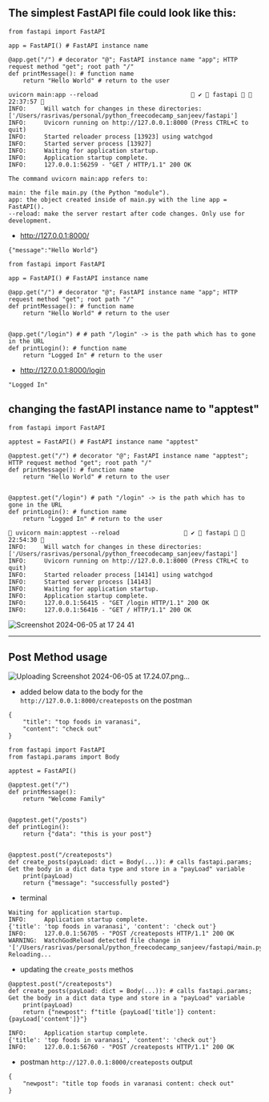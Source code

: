 ## The simplest FastAPI file could look like this:

```
from fastapi import FastAPI

app = FastAPI() # FastAPI instance name

@app.get("/") # decorator "@"; FastAPI instance name "app"; HTTP request method "get"; root path "/" 
def printMessage(): # function name
    return "Hello World" # return to the user

```

```
uvicorn main:app --reload                           ✔  fastapi   22:37:57  
INFO:     Will watch for changes in these directories: ['/Users/rasrivas/personal/python_freecodecamp_sanjeev/fastapi']
INFO:     Uvicorn running on http://127.0.0.1:8000 (Press CTRL+C to quit)
INFO:     Started reloader process [13923] using watchgod
INFO:     Started server process [13927]
INFO:     Waiting for application startup.
INFO:     Application startup complete.
INFO:     127.0.0.1:56259 - "GET / HTTP/1.1" 200 OK
```

```
The command uvicorn main:app refers to:

main: the file main.py (the Python "module").
app: the object created inside of main.py with the line app = FastAPI().
--reload: make the server restart after code changes. Only use for development.
```

- http://127.0.0.1:8000/
```
{"message":"Hello World"}
```

```
from fastapi import FastAPI

app = FastAPI() # FastAPI instance name

@app.get("/") # decorator "@"; FastAPI instance name "app"; HTTP request method "get"; root path "/" 
def printMessage(): # function name
    return "Hello World" # return to the user


@app.get("/login") # # path "/login" -> is the path which has to gone in the URL
def printLogin(): # function name
    return "Logged In" # return to the user

```

- http://127.0.0.1:8000/login
```
"Logged In"
```

## changing the fastAPI instance name to "apptest"

```
from fastapi import FastAPI

apptest = FastAPI() # FastAPI instance name "apptest"

@apptest.get("/") # decorator "@"; FastAPI instance name "apptest"; HTTP request method "get"; root path "/" 
def printMessage(): # function name
    return "Hello World" # return to the user


@apptest.get("/login") # path "/login" -> is the path which has to gone in the URL
def printLogin(): # function name
    return "Logged In" # return to the user

```

```
 uvicorn main:apptest --reload                   ✔  fastapi   22:54:30  
INFO:     Will watch for changes in these directories: ['/Users/rasrivas/personal/python_freecodecamp_sanjeev/fastapi']
INFO:     Uvicorn running on http://127.0.0.1:8000 (Press CTRL+C to quit)
INFO:     Started reloader process [14141] using watchgod
INFO:     Started server process [14143]
INFO:     Waiting for application startup.
INFO:     Application startup complete.
INFO:     127.0.0.1:56415 - "GET /login HTTP/1.1" 200 OK
INFO:     127.0.0.1:56416 - "GET / HTTP/1.1" 200 OK
```



![Screenshot 2024-06-05 at 17 24 41](https://github.com/rasrivastava/python_fcc_fastapi/assets/11652564/ccdeaaea-a484-47e3-bbb4-f350fbd36540)


--------------------------------------------------------------

## Post Method usage

![Uploading Screenshot 2024-06-05 at 17.24.07.png…]()


- added below data to the body for the `http://127.0.0.1:8000/createposts`  on the postman

```
{
    "title": "top foods in varanasi",
    "content": "check out"
}
```

```
from fastapi import FastAPI
from fastapi.params import Body

apptest = FastAPI()

@apptest.get("/")
def printMessage():
    return "Welcome Family"


@apptest.get("/posts")
def printLogin():
    return {"data": "this is your post"}


@apptest.post("/createposts")
def create_posts(payLoad: dict = Body(...)): # calls fastapi.params; Get the body in a dict data type and store in a "payLoad" variable
    print(payLoad)
    return {"message": "successfully posted"}
```

- terminal
```
Waiting for application startup.
INFO:     Application startup complete.
{'title': 'top foods in varanasi', 'content': 'check out'}
INFO:     127.0.0.1:56705 - "POST /createposts HTTP/1.1" 200 OK
WARNING:  WatchGodReload detected file change in '['/Users/rasrivas/personal/python_freecodecamp_sanjeev/fastapi/main.py']'. Reloading...
```

- updating the `create_posts` methos

```
@apptest.post("/createposts")
def create_posts(payLoad: dict = Body(...)): # calls fastapi.params; Get the body in a dict data type and store in a "payLoad" variable
    print(payLoad)
    return {"newpost": f"title {payLoad['title']} content: {payLoad['content']}"}
```

```
INFO:     Application startup complete.
{'title': 'top foods in varanasi', 'content': 'check out'}
INFO:     127.0.0.1:56760 - "POST /createposts HTTP/1.1" 200 OK
```

- postman `http://127.0.0.1:8000/createposts` output

```
{
    "newpost": "title top foods in varanasi content: check out"
}
```
